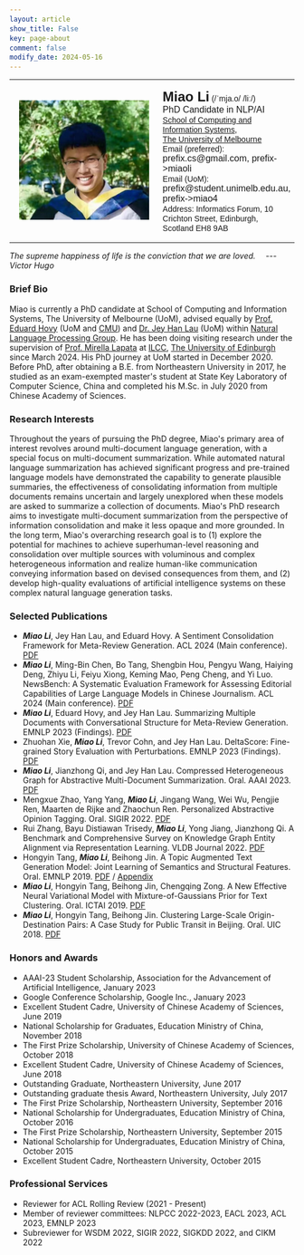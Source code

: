 ```yaml
---
layout: article
show_title: False
key: page-about
comment: false
modify_date: 2024-05-16
---
```


<table>
<tr>
<td width="260" align="center">
    <div style="float:center">
      <img src="files/ava.png" width="230">
    </div>
</td>
<td>
    <p>
        <font face="Arial">
        <b><font size="5.8">Miao Li</font><font size="5.5"></font></b> (/ˈmja.o/ /liː/)<br>
        <font size="3">PhD Candidate in NLP/AI</font><br>
        <a href="https://cis.unimelb.edu.au/">School of Computing and Information Systems</a>,<br> 
        <a href="https://www.unimelb.edu.au/">The University of Melbourne</a><br>
        Email (preferred): <font size="3">prefix.cs@gmail.com, prefix->miaoli</font><br>
        Email (UoM): <font size="3">prefix@student.unimelb.edu.au, prefix->miao4</font><br>
        Address: Informatics Forum, 10 Crichton Street, Edinburgh, Scotland EH8 9AB
        </font>
   </p>
</td>
</tr>
</table>

*The supreme happiness of life is the conviction that we are loved.  &emsp;--- Victor Hugo*

### Brief Bio

Miao is currently a PhD candidate at School of Computing and Information Systems, The University of Melbourne (UoM), advised equally by [Prof. Eduard Hovy](https://scholar.google.com/citations?user=PUFxrroAAAAJ&hl=en) (UoM and [CMU](https://lti.cs.cmu.edu/)) and [Dr. Jey Han Lau](https://scholar.google.com.au/citations?user=MFi65f4AAAAJ&hl=en&oi=ao) (UoM) within [Natural Language Processing Group](https://cis.unimelb.edu.au/research/artificial-intelligence/research/Natural-Language-Processing). He has been doing visiting research under the supervision of [Prof. Mirella Lapata](https://scholar.google.com.au/citations?user=j67B9Q4AAAAJ&hl=en) at [ILCC](https://web.inf.ed.ac.uk/ilcc), [The University of Edinburgh](https://www.ed.ac.uk/) since March 2024. His PhD journey at UoM started in December 2020. Before PhD, after obtaining a B.E. from Northeastern University in 2017, he studied as an exam-exempted master's student at State Key Laboratory of Computer Science, China and completed his M.Sc. in July 2020 from Chinese Academy of Sciences. 

### Research Interests

Throughout the years of pursuing the PhD degree, Miao's primary area of interest revolves around multi-document language generation, with a special focus on multi-document summarization. While automated natural language summarization has achieved significant progress and pre-trained language models have demonstrated the capability to generate plausible summaries, the effectiveness of consolidating information from multiple documents remains uncertain and largely unexplored when these models are asked to summarize a collection of documents. Miao's PhD research aims to investigate multi-document summarization from the perspective of information consolidation and make it less opaque and more grounded. In the long term, Miao's overarching research goal is to (1) explore the potential for machines to achieve superhuman-level reasoning and consolidation over multiple sources with voluminous and complex heterogeneous information and realize human-like communication conveying information based on devised consequences from them, and (2) develop high-quality evaluations of artificial intelligence systems on these complex natural language generation tasks. 

### Selected Publications

- ***Miao Li***, Jey Han Lau, and Eduard Hovy. A Sentiment Consolidation Framework for Meta-Review Generation. ACL 2024 (Main conference). [PDF](https://arxiv.org/abs/2402.18005)
- ***Miao Li***, Ming-Bin Chen, Bo Tang, Shengbin Hou, Pengyu Wang, Haiying Deng, Zhiyu Li, Feiyu Xiong, Keming Mao, Peng Cheng, and Yi Luo. NewsBench: A Systematic Evaluation Framework for Assessing Editorial Capabilities of Large Language Models in Chinese Journalism. ACL 2024 (Main conference). [PDF](https://arxiv.org/abs/2403.00862)
- ***Miao Li***, Eduard Hovy, and Jey Han Lau. Summarizing Multiple Documents with Conversational Structure for Meta-Review Generation. EMNLP 2023 (Findings). [PDF](https://arxiv.org/abs/2305.01498)
- Zhuohan Xie, ***Miao Li***, Trevor Cohn, and Jey Han Lau. DeltaScore: Fine-grained Story Evaluation with Perturbations. EMNLP 2023 (Findings). [PDF](https://arxiv.org/abs/2303.08991)
- ***Miao Li***, Jianzhong Qi, and Jey Han Lau. Compressed Heterogeneous Graph for Abstractive Multi-Document Summarization. Oral. AAAI 2023. [PDF](https://arxiv.org/abs/2303.06565)
- Mengxue Zhao, Yang Yang, ***Miao Li***, Jingang Wang, Wei Wu, Pengjie Ren, Maarten de Rijke and Zhaochun Ren. Personalized Abstractive Opinion Tagging. Oral. SIGIR 2022. [PDF](https://dl.acm.org/doi/10.1145/3477495.3532037)
- Rui Zhang, Bayu Distiawan Trisedy, ***Miao Li***, Yong Jiang, Jianzhong Qi. A Benchmark and Comprehensive Survey on Knowledge Graph Entity Alignment via Representation Learning. VLDB Journal 2022. [PDF](https://link.springer.com/article/10.1007/s00778-022-00747-z)
- Hongyin Tang, ***Miao Li***, Beihong Jin. A Topic Augmented Text Generation Model: Joint Learning of Semantics and Structural Features. Oral. EMNLP 2019. [PDF](https://www.aclweb.org/anthology/D19-1513/) / [Appendix](https://oaimli.github.io/files/paper_at_emnlp2019_appendix.pdf)
- ***Miao Li***,  Hongyin Tang, Beihong Jin, Chengqing Zong. A New Effective Neural Variational Model with Mixture-of-Gaussians Prior for Text Clustering. Oral. ICTAI 2019. [PDF](https://oaimli.github.io/files/paper_at_ictai2019.pdf) 
- ***Miao Li***, Hongyin Tang, Beihong Jin. Clustering Large-Scale Origin-Destination Pairs: A Case Study for Public Transit in Beijing. Oral. UIC 2018. [PDF](https://ieeexplore.ieee.org/document/8560115) 

### Honors and Awards

- AAAI-23 Student Scholarship, Association for the Advancement of Artificial Intelligence, January 2023
- Google Conference Scholarship, Google Inc., January 2023
- Excellent Student Cadre, University of Chinese Academy of Sciences, June 2019
- National Scholarship for Graduates, Education Ministry of China, November 2018
- The First Prize Scholarship, University of Chinese Academy of Sciences, October 2018
- Excellent Student Cadre, University of Chinese Academy of Sciences, June 2018
- Outstanding Graduate, Northeastern University, June 2017
- Outstanding graduate thesis Award, Northeastern University, July 2017
- The First Prize Scholarship, Northeastern University, September 2016
- National Scholarship for Undergraduates, Education Ministry of China, October 2016
- The First Prize Scholarship, Northeastern University, September 2015
- National Scholarship for Undergraduates, Education Ministry of China, October 2015
- Excellent Student Cadre, Northeastern University, October 2015

### Professional Services

- Reviewer for ACL Rolling Review (2021 - Present)
- Member of reviewer committees: NLPCC 2022-2023, EACL 2023, ACL 2023, EMNLP 2023
- Subreviewer for WSDM 2022, SIGIR 2022, SIGKDD 2022, and CIKM 2022



